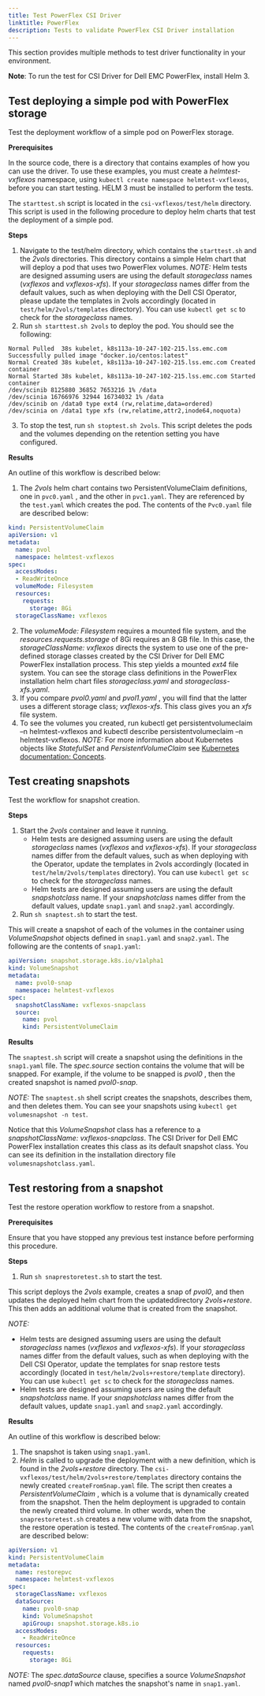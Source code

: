 ```yaml
---
title: Test PowerFlex CSI Driver
linktitle: PowerFlex
description: Tests to validate PowerFlex CSI Driver installation
---
```


This section provides multiple methods to test driver functionality in your environment.

**Note**: To run the test for CSI Driver for Dell EMC PowerFlex, install Helm 3.

## Test deploying a simple pod with PowerFlex storage

Test the deployment workflow of a simple pod on PowerFlex storage.

**Prerequisites**

In the source code, there is a directory that contains examples of how you can use the driver. To use these examples, you must create a _helmtest-vxflexos_ namespace, using `kubectl create namespace helmtest-vxflexos`, before you can start testing. HELM 3 must be installed to perform the tests.

The `starttest.sh` script is located in the `csi-vxflexos/test/helm` directory. This script is used in the following procedure to deploy helm charts that test the deployment of a simple pod.

**Steps**

1. Navigate to the test/helm directory, which contains the `starttest.sh` and the _2vols_ directories. This directory contains a simple Helm chart that will deploy a pod that uses two PowerFlex volumes.
*NOTE:* Helm tests are designed assuming users are using the default _storageclass_ names (_vxflexos_ and _vxflexos-xfs_). If your _storageclass_ names differ from the default values, such as when deploying with the Dell CSI Operator, please update the templates in 2vols accordingly (located in `test/helm/2vols/templates` directory). You can use `kubectl get sc` to check for the _storageclass_ names.
2. Run `sh starttest.sh 2vols` to deploy the pod. You should see the following:
```
Normal Pulled  38s kubelet, k8s113a-10-247-102-215.lss.emc.com Successfully pulled image "docker.io/centos:latest"
Normal Created 38s kubelet, k8s113a-10-247-102-215.lss.emc.com Created container
Normal Started 38s kubelet, k8s113a-10-247-102-215.lss.emc.com Started container
/dev/scinib 8125880 36852 7653216 1% /data
/dev/scinia 16766976 32944 16734032 1% /data
/dev/scinib on /data0 type ext4 (rw,relatime,data=ordered)
/dev/scinia on /data1 type xfs (rw,relatime,attr2,inode64,noquota)
```
3. To stop the test, run `sh stoptest.sh 2vols`. This script deletes the pods and the volumes depending on the retention setting you have configured.

**Results**

An outline of this workflow is described below:
1. The _2vols_ helm chart contains two PersistentVolumeClaim definitions, one in `pvc0.yaml` , and the other in `pvc1.yaml`. They are referenced by the `test.yaml` which creates the pod. The contents of the `Pvc0.yaml` file are described below:
```yaml
kind: PersistentVolumeClaim
apiVersion: v1
metadata:
  name: pvol
  namespace: helmtest-vxflexos
spec:
  accessModes:
  - ReadWriteOnce
  volumeMode: Filesystem
  resources:
    requests:
      storage: 8Gi
  storageClassName: vxflexos
```

2. The _volumeMode: Filesystem_ requires a mounted file system, and the _resources.requests.storage_ of 8Gi requires an 8 GB file. In this case, the _storageClassName: vxflexos_ directs the system to use one of the pre-defined storage classes created by the CSI Driver for Dell EMC PowerFlex installation process. This step yields a mounted _ext4_ file system. You can see the storage class definitions in the PowerFlex installation helm chart files _storageclass.yaml_ and _storageclass-xfs.yaml_.
3. If you compare _pvol0.yaml_ and _pvol1.yaml_ , you will find that the latter uses a different storage class; _vxflexos-xfs_. This class gives you an _xfs_ file system.
4. To see the volumes you created, run kubectl get persistentvolumeclaim –n helmtest-vxflexos and kubectl describe persistentvolumeclaim –n helmtest-vxflexos.
*NOTE:* For more information about Kubernetes objects like _StatefulSet_ and _PersistentVolumeClaim_ see [Kubernetes documentation: Concepts](https://kubernetes.io/docs/concepts/).

## Test creating snapshots

Test the workflow for snapshot creation. 

**Steps**

1. Start the _2vols_ container and leave it running.
    - Helm tests are designed assuming users are using the default _storageclass_ names (_vxflexos_ and _vxflexos-xfs_). If your _storageclass_ names differ from the default values, such as when deploying with the Operator, update the templates in 2vols accordingly (located in `test/helm/2vols/templates` directory). You can use `kubectl get sc` to check for the _storageclass_ names.
    - Helm tests are designed assuming users are using the default _snapshotclass_ name. If your _snapshotclass_ names differ from the default values, update `snap1.yaml` and `snap2.yaml` accordingly.
2. Run `sh snaptest.sh` to start the test.

This will create a snapshot of each of the volumes in the container using _VolumeSnapshot_ objects defined in `snap1.yaml` and `snap2.yaml`. The following are the contents of `snap1.yaml`:

```yaml
apiVersion: snapshot.storage.k8s.io/v1alpha1
kind: VolumeSnapshot
metadata:
  name: pvol0-snap
  namespace: helmtest-vxflexos
spec:
  snapshotClassName: vxflexos-snapclass
  source:
    name: pvol
    kind: PersistentVolumeClaim
```

**Results**

The `snaptest.sh` script will create a snapshot using the definitions in the `snap1.yaml` file. The _spec.source_ section contains the volume that will be snapped. For example, if the volume to be snapped is _pvol0_ , then the created snapshot is named _pvol0-snap_.

*NOTE:* The `snaptest.sh` shell script creates the snapshots, describes them, and then deletes them. You can see your snapshots using `kubectl get volumesnapshot -n test`.

Notice that this _VolumeSnapshot_ class has a reference to a _snapshotClassName: vxflexos-snapclass_. The CSI Driver for Dell EMC PowerFlex installation creates this class as its default snapshot class. You can see its definition in the installation directory file `volumesnapshotclass.yaml`.

## Test restoring from a snapshot

Test the restore operation workflow to restore from a snapshot.

**Prerequisites**

Ensure that you have stopped any previous test instance before performing this procedure.

**Steps**

1. Run `sh snaprestoretest.sh` to start the test.

This script deploys the _2vols_ example, creates a snap of _pvol0_, and then updates the deployed helm chart from the updateddirectory _2vols+restore_. This then adds an additional volume that is created from the snapshot.

*NOTE:*
- Helm tests are designed assuming users are using the default _storageclass_ names (_vxflexos_ and _vxflexos-xfs_). If your _storageclass_ names differ from the default values, such as when deploying with the Dell CSI Operator, update the templates for snap restore tests accordingly (located in `test/helm/2vols+restore/template` directory). You can use `kubectl get sc` to check for the _storageclass_ names.
- Helm tests are designed assuming users are using the default _snapshotclass_ name. If your _snapshotclass_ names differ from the default values, update `snap1.yaml` and `snap2.yaml` accordingly.

**Results**

An outline of this workflow is described below:
1. The snapshot is taken using `snap1.yaml`.
2. _Helm_ is called to upgrade the deployment with a new definition, which is found in the _2vols+restore_ directory. The `csi-vxflexos/test/helm/2vols+restore/templates` directory contains the newly created `createFromSnap.yaml` file. The script then creates a _PersistentVolumeClaim_ , which is a volume that is dynamically created from the snapshot. Then the helm deployment is upgraded to contain the newly created third volume. In other words, when the `snaprestoretest.sh` creates a new volume with data from the snapshot, the restore operation is tested. The contents of the `createFromSnap.yaml` are described below:

```yaml
apiVersion: v1
kind: PersistentVolumeClaim
metadata:
  name: restorepvc
  namespace: helmtest-vxflexos
spec:
  storageClassName: vxflexos
  dataSource:
    name: pvol0-snap
    kind: VolumeSnapshot
    apiGroup: snapshot.storage.k8s.io
  accessModes:
    - ReadWriteOnce
  resources:
    requests:
      storage: 8Gi
```

*NOTE:* The _spec.dataSource_ clause, specifies a source _VolumeSnapshot_ named _pvol0-snap1_ which matches the snapshot's name in `snap1.yaml`.
